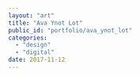 ```yaml
---
layout: "art"
title: "Ava Ynot Lot"
public_id: "portfolio/ava_ynot_lot"
categories:
  - "design"
  - "digital"
date: 2017-11-12
---
```

